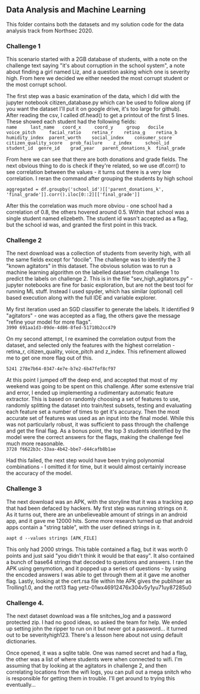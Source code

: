 ## Data Analysis and Machine Learning

This folder contains both the datasets and my solution code for the data analysis track from Northsec 2020.  

### Challenge 1

This scenario started with a 2GB database of students, with a note on the challenge text saying "it's about corruption in the school system", a note about finding a girl named Liz, and a question asking which one is severity high. From here we decided we either needed the most corrupt student or the most corrupt school.   

The first step was a basic examination of the data, which I did with the jupyter notebook citizen_database.py which can be used to follow along (if you want the dataset I'll put it on google drive, it's too large for github). After reading the csv, I called df.head() to get a printout of the first 5 lines. These showed each student had the following fields:  
```name 	last_name 	coord_x 	coord_y 	group 	docile 	voice_pitch 	facial_ratio 	retina_r 	retina_g 	retina_b 	humidity_index 	parent_worth 	social_index 	consumer_score 	citizen_quality_score 	prob_failure 	z_index 	school_id 	student_id 	genre_id 	grad_year 	parent_donations_k 	final_grade```  

From here we can see that there are both donations and grade fields. The next obvious thing to do is check if they're related, so we use df.corr() to see correlation between the values - it turns out there is a very low correlation. I reran the command after grouping the students by high school

```aggregated = df.groupby('school_id')[['parent_donations_k', 'final_grade']].corr().iloc[0::2][['final_grade']] ```  

After this the correlation was much more obviou - one school had a correlation of 0.8, the others hovered around 0.5. Within that school was a single student named elizebeth. The student id wasn't accepted as a flag, but the school id was, and granted the first point in this track.

### Challenge 2

The next download was a collection of students from severity high, with all the same fields except for "docile". The challenge was to identify the 3 "known agitators" in this dataset.  The obvious solution was to run a machine learning algorithm on the labelled dataset from challenge 1 to predict the labels on challenge 2. This is in the file  "sev_high_agitators.py" - jupyter notebooks are fine for basic exploration, but are not the best tool for running ML stuff. Instead I used spyder, which has similar (optional) cell based execution along with the full IDE and variable explorer.  

My first iteration used an SGD classifier to generate the labels. It identified 9 "agitators" - one was accepted as a flag, the others gave the message "refine your model for more flags".  
```3990	691aa1d3-09de-4d86-8fed-51710b2cc479```

On my second attempt, I re examined the correlation output from the dataset, and selected only the features with the highest correlation - retina_r, citizen_quality, voice_pitch and z_index. This refinement allowed me to get one more flag out of this.  

```5241	278e7b64-0347-4e7e-b7e2-6b47fef8cf97```

At this point I jumped off the deep end, and accepted that most of my weekend was going to be spent on this challenge. After some extensive trial and error, I ended up implementing a rudimentary automatic feature extractor. This is based on randomly choosing a set of features to use, randomly splitting the dataset into train/test subsets, testing and evaluating each feature set a number of times to get it's accuracy. Then the most accurate set of features was used as an input into the final model. While this was not particularly robust, it was sufficient to pass through the challenge and get the final flag. As a bonus point, the top 3 students identified by the model were the correct answers for the flags, making the challenge feel much more reasonable.  
```3728	f6622b3c-33aa-4b42-bbe7-d44cafb8b1ae```

Had this failed, the next step would have been trying polynomial combinations - I omitted it for time, but it would almost certainly increase the accuracy of the model.
### Challenge 3

The next download was an APK, with the storyline that it was a tracking app that had been defaced by hackers. My first step was running strings on it. As it turns out, there are an unbelieveable amount of strings in an android app, and it gave me 12000 hits. Some more research turned up that android apps contain a "string table", with the user defined strings in it. 

```aapt d --values strings [APK_FILE]``` 

This only had 2000 strings. This table contained a flag, but it was worth 0 points and just said "you didn't think it would be that easy". It also contained a bunch of base64 strings that decoded to questions and answers. I ran the APK using genymotion, and it popped up a series of questions - by using the encoded answers I was able to get through them at it gave me another flag.
Lastly, looking at the cert.rsa file within hte APK gives the publihser as Trolling1.0, and the rot13 flag yetz-01wx46912476x304v5y1yu71uy87285u0

### Challenge 4.

The next dataset download was a file snitches_log and a password protected zip. I had no good ideas, so asked the team for help. We ended up setting john the ripper to run on it but never got a password... it turned out to be severityhigh123. There's a lesson here about not using default dictionaries.

Once opened, it was a sqlite table. One was named secret and had a flag, the other was a list of where students were when connected to wifi. I'm assuming that by looking at the agitators in challenge 2, and then correlating locations from the wifi logs, you can pull out a mega snitch who is responsible for getting them in trouble. I'll get around to trying this eventually...
